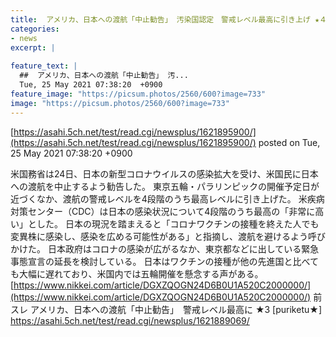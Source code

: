 ```yaml
---
title:  アメリカ、日本への渡航「中止勧告」 汚染国認定　警戒レベル最高に引き上げ ★４  
categories:
- news
excerpt: |
  
feature_text: |
  ##  アメリカ、日本への渡航「中止勧告」 汚...
  Tue, 25 May 2021 07:38:20  +0900
feature_image: "https://picsum.photos/2560/600?image=733"
image: "https://picsum.photos/2560/600?image=733"
---
```


[https://asahi.5ch.net/test/read.cgi/newsplus/1621895900/](https://asahi.5ch.net/test/read.cgi/newsplus/1621895900/)
posted on Tue, 25 May 2021 07:38:20  +0900

<!--more-->

米国務省は24日、日本の新型コロナウイルスの感染拡大を受け、米国民に日本への渡航を中止するよう勧告した。 東京五輪・パラリンピックの開催予定日が近づくなか、渡航の警戒レベルを4段階のうち最高レベルに引き上げた。 米疾病対策センター（CDC）は日本の感染状況について4段階のうち最高の「非常に高い」とした。 日本の現況を踏まえると「コロナワクチンの接種を終えた人でも変異株に感染し、感染を広める可能性がある」と指摘し、渡航を避けるよう呼びかけた。 日本政府はコロナの感染が広がるなか、東京都などに出している緊急事態宣言の延長を検討している。 日本はワクチンの接種が他の先進国と比べても大幅に遅れており、米国内では五輪開催を懸念する声がある。 [https://www.nikkei.com/article/DGXZQOGN24D6B0U1A520C2000000/](https://www.nikkei.com/article/DGXZQOGN24D6B0U1A520C2000000/) 前スレ アメリカ、日本への渡航「中止勧告」　警戒レベル最高に ★3 [puriketu★] https://asahi.5ch.net/test/read.cgi/newsplus/1621889069/
